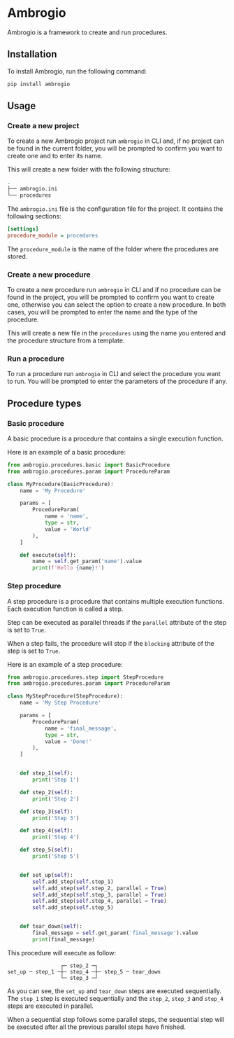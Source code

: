 # Ambrogio

Ambrogio is a framework to create and run procedures.

## Installation

To install Ambrogio, run the following command:

```bash
pip install ambrogio
```

## Usage

### Create a new project

To create a new Ambrogio project run `ambrogio` in CLI and, if no project can be found in the current folder, you will be prompted to confirm you want to create one and to enter its name.

This will create a new folder with the following structure:

```bash
.
├── ambrogio.ini
└── procedures
```

The `ambrogio.ini` file is the configuration file for the project. It contains the following sections:

```ini
[settings]
procedure_module = procedures
```

The `procedure_module` is the name of the folder where the procedures are stored.

### Create a new procedure

To create a new procedure run `ambrogio` in CLI and if no procedure can be found in the project, you will be prompted to confirm you want to create one, otherwise you can select the option to create a new procedure. In both cases, you will be prompted to enter the name and the type of the procedure.

This will create a new file in the `procedures` using the name you entered and the procedure structure from a template.

### Run a procedure

To run a procedure run `ambrogio` in CLI and select the procedure you want to run. You will be prompted to enter the parameters of the procedure if any.

## Procedure types

### Basic procedure

A basic procedure is a procedure that contains a single execution function.

Here is an example of a basic procedure:

```python
from ambrogio.procedures.basic import BasicProcedure
from ambrogio.procedures.param import ProcedureParam

class MyProcedure(BasicProcedure):
    name = 'My Procedure'

    params = [
        ProcedureParam(
            name = 'name',
            type = str,
            value = 'World'
        ),
    ]

    def execute(self):
        name = self.get_param('name').value
        print(f'Hello {name}!')
```

### Step procedure

A step procedure is a procedure that contains multiple execution functions. Each execution function is called a step.

Step can be executed as parallel threads if the `parallel` attribute of the step is set to `True`.

When a step fails, the procedure will stop if the `blocking` attribute of the step is set to `True`.

Here is an example of a step procedure:

```python
from ambrogio.procedures.step import StepProcedure
from ambrogio.procedures.param import ProcedureParam

class MyStepProcedure(StepProcedure):
    name = 'My Step Procedure'

    params = [
        ProcedureParam(
            name = 'final_message',
            type = str,
            value = 'Done!'
        ),
    ]


    def step_1(self):
        print('Step 1')

    def step_2(self):
        print('Step 2')

    def step_3(self):
        print('Step 3')

    def step_4(self):
        print('Step 4')

    def step_5(self):
        print('Step 5')


    def set_up(self):
        self.add_step(self.step_1)
        self.add_step(self.step_2, parallel = True)
        self.add_step(self.step_3, parallel = True)
        self.add_step(self.step_4, parallel = True)
        self.add_step(self.step_5)


    def tear_down(self):
        final_message = self.get_param('final_message').value
        print(final_message)
```

This procedure will execute as follow:

```
                 ┌─ step_2 ─┐
set_up ─ step_1 ─┼─ step_4 ─┼─ step_5 ─ tear_down
                 └─ step_3 ─┘
```

As you can see, the `set_up` and `tear_down` steps are executed sequentially. The `step_1` step is executed sequentially and the `step_2`, `step_3` and `step_4` steps are executed in parallel.

When a sequential step follows some parallel steps, the sequential step will be executed after all the previous parallel steps have finished.